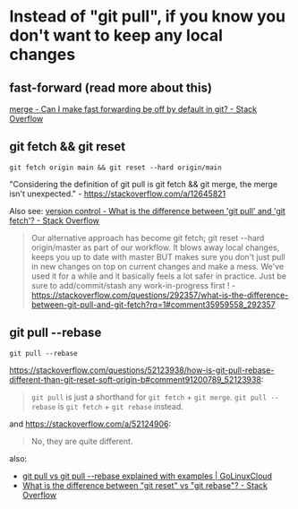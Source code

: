 # Instead of "git pull", if you know you don't want to keep any local changes

## fast-forward (read more about this)

[merge \- Can I make fast forwarding be off by default in git? \- Stack Overflow](https://stackoverflow.com/questions/2500296/can-i-make-fast-forwarding-be-off-by-default-in-git)

## git fetch && git reset

```shell
git fetch origin main && git reset --hard origin/main
```

"Considering the definition of git pull is git fetch && git merge, the merge isn't unexpected." - https://stackoverflow.com/a/12645821

Also see: [version control \- What is the difference between 'git pull' and 'git fetch'? \- Stack Overflow](https://stackoverflow.com/questions/292357/what-is-the-difference-between-git-pull-and-git-fetch?rq=1)

> Our alternative approach has become git fetch; git reset --hard origin/master as part of our workflow. It blows away local changes, keeps you up to date with master BUT makes sure you don't just pull in new changes on top on current changes and make a mess. We've used it for a while and it basically feels a lot safer in practice. Just be sure to add/commit/stash any work-in-progress first ! - https://stackoverflow.com/questions/292357/what-is-the-difference-between-git-pull-and-git-fetch?rq=1#comment35959558_292357


## git pull --rebase

```shell
git pull --rebase
```

<https://stackoverflow.com/questions/52123938/how-is-git-pull-rebase-different-than-git-reset-soft-origin-b#comment91200789_52123938>:

> `git pull` is just a shorthand for `git fetch` + `git merge`. `git pull --rebase` is `git fetch` + `git rebase` instead.

and <https://stackoverflow.com/a/52124906>:

> No, they are quite different.

also:

- [git pull vs git pull \-\-rebase explained with examples \| GoLinuxCloud](https://www.golinuxcloud.com/git-pull-vs-git-pull-rebase/)
- [What is the difference between "git reset" vs "git rebase"? \- Stack Overflow](https://stackoverflow.com/questions/11225293/what-is-the-difference-between-git-reset-vs-git-rebase)